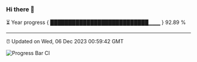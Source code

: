 ### Hi there 👋

⏳ Year progress { ███████████████████████████▁▁▁ } 92.89 %

---

⏰ Updated on Wed, 06 Dec 2023 00:59:42 GMT

![Progress Bar CI](https://github.com/JuvenileQ/Progress-Bar-CI/workflows/main/badge.svg)
